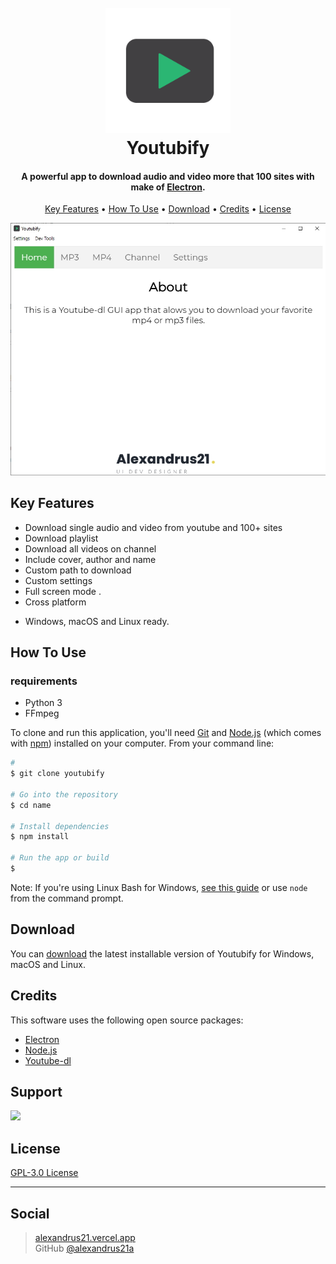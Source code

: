 <h1 align="center">  
<br>  
<a href="http://www.amitmerchant.com/electron-markdownify"><img src="https://github.com/alexandrus21a/iconsforprojects/raw/master/Untitledd.png" alt="Youtubify" width="200"></a>  
<br>  
Youtubify
<br>  
</h1>  
  
<h4 align="center">A powerful app to download audio and video more that 100 sites with make of <a href="http://electron.atom.io" target="_blank">Electron</a>.</h4>  
  
 
  
<p align="center">  
<a href="#key-features">Key Features</a> •  
<a href="#how-to-use">How To Use</a> •  
<a href="#download">Download</a> •  
<a href="#credits">Credits</a> •  
<a href="#license">License</a>  
</p>  
  
![screenshot](https://github.com/alexandrus21a/iconsforprojects/raw/master/Screenshot_2.jpg)  
  
## Key Features  
  
* Download single audio and video from youtube and 100+ sites  
* Download playlist 
* Download all videos on channel 
* Include cover, author and name 
* Custom path to download 
* Custom settings
* Full screen mode  .  
* Cross platform  
- Windows, macOS and Linux ready.  
  
## How To Use  
 ### **requirements**
 * Python 3
 * FFmpeg

 
To clone and run this application, you'll need [Git](https://git-scm.com) and [Node.js](https://nodejs.org/en/download/) (which comes with [npm](http://npmjs.com)) installed on your computer. From your command line:  
  
```bash  
#  
$ git clone youtubify  
  
# Go into the repository  
$ cd name  
  
# Install dependencies  
$ npm install  
  
# Run the app or build 
$ 
```  
  
Note: If you're using Linux Bash for Windows, [see this guide](urlfaq) or use `node` from the command prompt.  
  
  
## Download  
  
You can [download](https://github.com/alexandrus21a/Youtubify/releases) the latest installable version of Youtubify for Windows, macOS and Linux.  

## Credits  
  
This software uses the following open source packages:  
  
- [Electron](http://electron.atom.io/)  
- [Node.js](https://nodejs.org/)   
- [Youtube-dl](https://github.com/ytdl-org/youtube-dl)

## Support  
<a href="https://patreon.com/Alexandrus21">  
<img src="https://c5.patreon.com/external/logo/become_a_patron_button@2x.png" width="160">  
</a>  
  
  
## License  
  
[GPL-3.0 License](https://github.com/alexandrus21a/Youtubify/blob/master/license)
  
---  
## Social
> [alexandrus21.vercel.app](https://alexandrus21.vercel.app)  
> GitHub [@alexandrus21a](https://github.com/alexandrus21a)  
